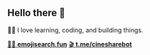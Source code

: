 ## Hello there 👋

👨‍💻 I love learning, coding, and building things.

[🕵️‍♂️ **emojisearch.fun**](https://emojisearch.fun) [🎬 **t.me/cinesharebot**](https://t.me/cinesharebot)
